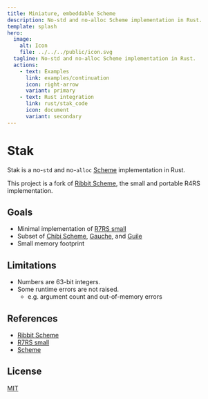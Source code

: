 ```yaml
---
title: Miniature, embeddable Scheme
description: No-std and no-alloc Scheme implementation in Rust.
template: splash
hero:
  image:
    alt: Icon
    file: ../../../public/icon.svg
  tagline: No-std and no-alloc Scheme implementation in Rust.
  actions:
    - text: Examples
      link: examples/continuation
      icon: right-arrow
      variant: primary
    - text: Rust integration
      link: rust/stak_code
      icon: document
      variant: secondary
---
```


# Stak

Stak is a no-`std` and no-`alloc` [Scheme][scheme] implementation in Rust.

This project is a fork of [Ribbit Scheme][ribbit], the small and portable R4RS implementation.

## Goals

- Minimal implementation of [R7RS small][r7rs-small]
- Subset of [Chibi Scheme](https://github.com/ashinn/chibi-scheme), [Gauche](https://github.com/shirok/Gauche), and [Guile](https://www.gnu.org/software/guile/)
- Small memory footprint

## Limitations

- Numbers are 63-bit integers.
- Some runtime errors are not raised.
  - e.g. argument count and out-of-memory errors

## References

- [Ribbit Scheme][ribbit]
- [R7RS small][r7rs-small]
- [Scheme][scheme]

## License

[MIT](https://github.com/raviqqe/stak/blob/main/LICENSE)

[scheme]: https://www.scheme.org/
[r7rs-small]: https://small.r7rs.org/
[ribbit]: https://github.com/udem-dlteam/ribbit
